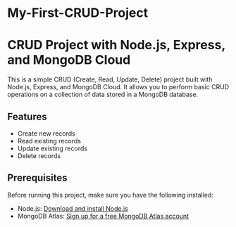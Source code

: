 # My-First-CRUD-Project

# CRUD Project with Node.js, Express, and MongoDB Cloud

This is a simple CRUD (Create, Read, Update, Delete) project built with Node.js, Express, and MongoDB Cloud. It allows you to perform basic CRUD operations on a collection of data stored in a MongoDB database.

## Features

- Create new records
- Read existing records
- Update existing records
- Delete records

## Prerequisites

Before running this project, make sure you have the following installed:

- Node.js: [Download and install Node.js](https://nodejs.org)
- MongoDB Atlas: [Sign up for a free MongoDB Atlas account](https://www.mongodb.com/cloud/atlas/register)
